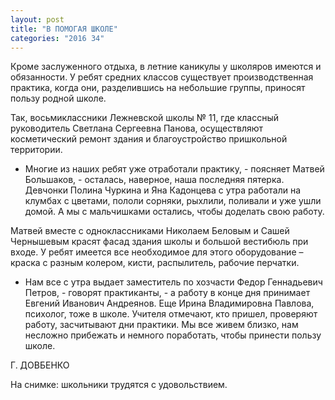 ```yaml
---
layout: post
title: "В ПОМОГАЯ ШКОЛЕ"
categories: "2016 34"
---
```


Кроме заслуженного отдыха, в летние каникулы у школяров имеются и обязанности. У ребят средних классов существует производственная практика, когда они, разделившись на небольшие группы, приносят пользу родной школе.

Так, восьмиклассники Лежневской школы № 11, где классный руководитель Светлана Сергеевна Панова, осуществляют косметический ремонт здания и благоустройство пришкольной территории.

- Многие из наших ребят уже отработали практику, - поясняет Матвей Большаков, - осталась, наверное, наша последняя пятерка. Девчонки Полина Чуркина и Яна Кадонцева с утра работали на клумбах с цветами, пололи сорняки, рыхлили, поливали и уже ушли домой. А мы с мальчишками остались, чтобы доделать свою работу.

Матвей вместе с одноклассниками Николаем Беловым и Сашей Чернышевым красят фасад здания школы и большой вестибюль при входе. У ребят имеется все необходимое для этого оборудование – краска с разным колером, кисти, распылитель, рабочие перчатки.

- Нам все с утра выдает заместитель по хозчасти Федор Геннадьевич Петров, - говорят практиканты, - а работу в конце дня принимает Евгений Иванович Андреянов. Еще Ирина Владимировна Павлова, психолог, тоже в школе. Учителя отмечают, кто пришел, проверяют работу, засчитывают дни практики. Мы все живем близко, нам несложно прибежать и немного поработать, чтобы принести пользу школе.

Г. ДОВБЕНКО

На снимке: школьники трудятся с удовольствием.


